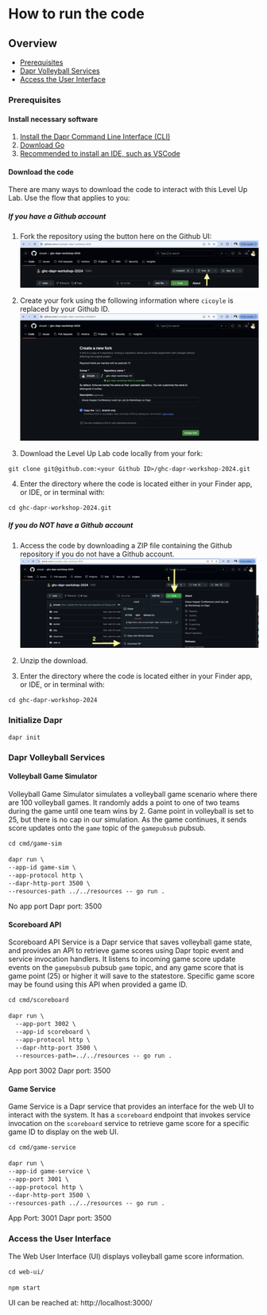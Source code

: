 # How to run the code

## Overview
- [Prerequisites](#prerequisites)
- [Dapr Volleyball Services](#dapr-volleyball-services)
- [Access the User Interface](#access-the-user-interface)

### Prerequisites

#### Install necessary software
1. [Install the Dapr Command Line Interface (CLI)](https://docs.dapr.io/getting-started/install-dapr-cli/)
2. [Download Go](https://go.dev/doc/install)
3. [Recommended to install an IDE, such as VSCode](https://code.visualstudio.com/download)

#### Download the code

There are many ways to download the code to interact with this Level Up Lab.
Use the flow that applies to you:

##### If you have a Github account
1. Fork the repository using the button here on the Github UI:
![Fork button to click](./assets/forkButton.png)

2. Create your fork using the following information where `cicoyle` is replaced by your Github ID.
![Fork specification](./assets/forkSpecs.png)

3. Download the Level Up Lab code locally from your fork:
```
git clone git@github.com:<your Github ID>/ghc-dapr-workshop-2024.git
```
4. Enter the directory where the code is located either in your Finder app, or IDE, or in terminal with:
```
cd ghc-dapr-workshop-2024.git
```

##### If you do NOT have a Github account

1. Access the code by downloading a ZIP file containing the Github repository if you do not have a Github account.
![Download ZIP](./assets/downloadZip.png)

2. Unzip the download.

2. Enter the directory where the code is located either in your Finder app, or IDE, or in terminal with:
```
cd ghc-dapr-workshop-2024
```

### Initialize Dapr

```
dapr init
```

### Dapr Volleyball Services 

#### Volleyball Game Simulator

Volleyball Game Simulator simulates a volleyball game scenario where there are 100 volleyball games.
It randomly adds a point to one of two teams during the game until one team wins by 2.
Game point in volleyball is set to 25, but there is no cap in our simulation.
As the game continues, it sends score updates onto the `game` topic of the `gamepubsub` pubsub.

```
cd cmd/game-sim

dapr run \
--app-id game-sim \
--app-protocol http \
--dapr-http-port 3500 \
--resources-path ../../resources -- go run .
```

No app port
Dapr port: 3500


#### Scoreboard API

Scoreboard API Service is a Dapr service that saves volleyball game state,
and provides an API to retrieve game scores using Dapr topic event and service invocation handlers.
It listens to incoming game score update events on the `gamepubsub` pubsub `game` topic,
and any game score that is game point (25) or higher it will save to the statestore.
Specific game score may be found using this API when provided a game ID.

```
cd cmd/scoreboard

dapr run \
  --app-port 3002 \
  --app-id scoreboard \
  --app-protocol http \
  --dapr-http-port 3500 \
  --resources-path=../../resources -- go run .
```

App port 3002
Dapr port: 3500


#### Game Service

Game Service is a Dapr service that provides an interface for the web UI to interact with the system.
It has a `scoreboard` endpoint that invokes service invocation on the `scoreboard` service to retrieve game score for a specific game ID to display on the web UI.

```
cd cmd/game-service

dapr run \
--app-id game-service \
--app-port 3001 \
--app-protocol http \
--dapr-http-port 3500 \
--resources-path ../../resources -- go run .
```

App Port: 3001
Dapr port: 3500

### Access the User Interface

The Web User Interface (UI) displays volleyball game score information.

```
cd web-ui/

npm start
```

UI can be reached at: http://localhost:3000/